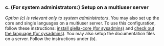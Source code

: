 

### c. (For system administrators:) Setup on a multiuser server 
*Option (c) is relevant only to system administrators*. You may also set up the core and single languages on a multiuser server. To use this configuration, follow these instructions: [install giella-core (for sysadmins)](SettingUpAMultiuserServer.md) and [check out the language (for sysadmins)](GettingStartedOnAServer.md). You may also setup the documentation files on a server. Follow the instructions under (b). 
